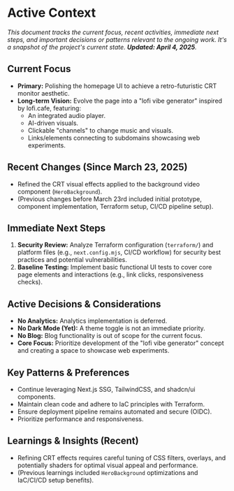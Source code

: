 # Active Context

*This document tracks the current focus, recent activities, immediate next steps, and important decisions or patterns relevant to the ongoing work. It's a snapshot of the project's current state. **Updated: April 4, 2025**.*

## Current Focus

*   **Primary:** Polishing the homepage UI to achieve a retro-futuristic CRT monitor aesthetic.
*   **Long-term Vision:** Evolve the page into a "lofi vibe generator" inspired by lofi.cafe, featuring:
    *   An integrated audio player.
    *   AI-driven visuals.
    *   Clickable "channels" to change music and visuals.
    *   Links/elements connecting to subdomains showcasing web experiments.

## Recent Changes (Since March 23, 2025)

*   Refined the CRT visual effects applied to the background video component (`HeroBackground`).
*   (Previous changes before March 23rd included initial prototype, component implementation, Terraform setup, CI/CD pipeline setup).

## Immediate Next Steps

1.  **Security Review:** Analyze Terraform configuration (`terraform/`) and platform files (e.g., `next.config.mjs`, CI/CD workflow) for security best practices and potential vulnerabilities.
2.  **Baseline Testing:** Implement basic functional UI tests to cover core page elements and interactions (e.g., link clicks, responsiveness checks).

## Active Decisions & Considerations

*   **No Analytics:** Analytics implementation is deferred.
*   **No Dark Mode (Yet):** A theme toggle is not an immediate priority.
*   **No Blog:** Blog functionality is out of scope for the current focus.
*   **Core Focus:** Prioritize development of the "lofi vibe generator" concept and creating a space to showcase web experiments.

## Key Patterns & Preferences

*   Continue leveraging Next.js SSG, TailwindCSS, and shadcn/ui components.
*   Maintain clean code and adhere to IaC principles with Terraform.
*   Ensure deployment pipeline remains automated and secure (OIDC).
*   Prioritize performance and responsiveness.

## Learnings & Insights (Recent)

*   Refining CRT effects requires careful tuning of CSS filters, overlays, and potentially shaders for optimal visual appeal and performance.
*   (Previous learnings included `HeroBackground` optimizations and IaC/CI/CD setup benefits).
